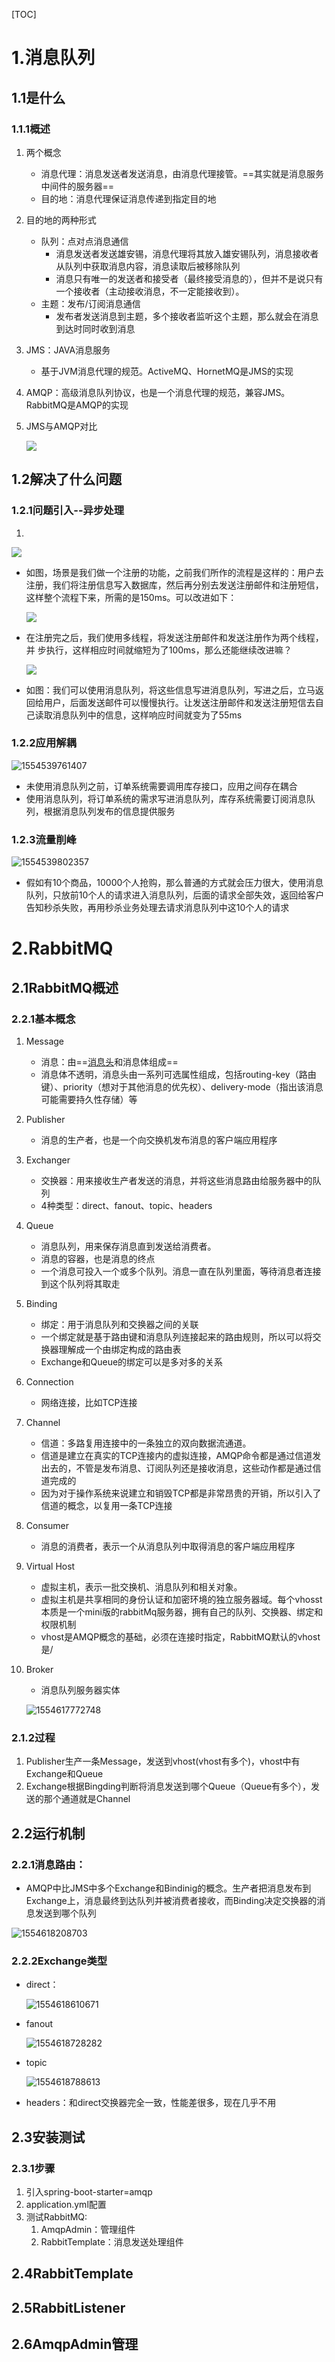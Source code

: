 [TOC]

# 1.消息队列

## 1.1是什么

### 1.1.1概述

1. 两个概念

   - 消息代理：消息发送者发送消息，由消息代理接管。==其实就是消息服务中间件的服务器==
   - 目的地：消息代理保证消息传递到指定目的地

2. 目的地的两种形式

   - 队列：点对点消息通信
     - 消息发送者发送雄安锡，消息代理将其放入雄安锡队列，消息接收者从队列中获取消息内容，消息读取后被移除队列
     - 消息只有唯一的发送者和接受者（最终接受消息的），但并不是说只有一个接收者（主动接收消息，不一定能接收到）。
   - 主题：发布/订阅消息通信
     - 发布者发送消息到主题，多个接收者监听这个主题，那么就会在消息到达时同时收到消息

3. JMS：JAVA消息服务

   - 基于JVM消息代理的规范。ActiveMQ、HornetMQ是JMS的实现

4. AMQP：高级消息队列协议，也是一个消息代理的规范，兼容JMS。 RabbitMQ是AMQP的实现

5. JMS与AMQP对比

   ![](../Images/1554615579819.png)

## 1.2解决了什么问题

### 1.2.1问题引入--异步处理

1. 

![](../Images/1554539106949.png)

- 如图，场景是我们做一个注册的功能，之前我们所作的流程是这样的：用户去注册，我们将注册信息写入数据库，然后再分别去发送注册邮件和注册短信，这样整个流程下来，所需的是150ms。可以改进如下：

  ![](../Images/1554539247119.png)

- 在注册完之后，我们使用多线程，将发送注册邮件和发送注册作为两个线程，并 步执行，这样相应时间就缩短为了100ms，那么还能继续改进嘛？

  ![](../Images/1554539458895.png)

- 如图：我们可以使用消息队列，将这些信息写进消息队列，写进之后，立马返回给用户，后面发送邮件可以慢慢执行。让发送注册邮件和发送注册短信去自己读取消息队列中的信息，这样响应时间就变为了55ms

### 1.2.2应用解耦

![1554539761407](..\Images\1554539761407.png)

- 未使用消息队列之前，订单系统需要调用库存接口，应用之间存在耦合
- 使用消息队列，将订单系统的需求写进消息队列，库存系统需要订阅消息队列，根据消息队列发布的信息提供服务

### 1.2.3流量削峰

![1554539802357](..\Images\1554539802357.png)

- 假如有10个商品，10000个人抢购，那么普通的方式就会压力很大，使用消息队列，只放前10个人的请求进入消息队列，后面的请求全部失效，返回给客户告知秒杀失败，再用秒杀业务处理去请求消息队列中这10个人的请求

# 2.RabbitMQ

## 2.1RabbitMQ概述

### 2.2.1基本概念

1. Message

   - 消息：由==<u>消息头</u>和消息体组成==
   - 消息体不透明，消息头由一系列可选属性组成，包括routing-key（路由键）、priority（想对于其他消息的优先权）、delivery-mode（指出该消息可能需要持久性存储）等

2. Publisher

   - 消息的生产者，也是一个向交换机发布消息的客户端应用程序

3. Exchanger

   - 交换器：用来接收生产者发送的消息，并将这些消息路由给服务器中的队列
   - 4种类型：direct、fanout、topic、headers

4. Queue

   - 消息队列，用来保存消息直到发送给消费者。
   - 消息的容器，也是消息的终点
   - 一个消息可投入一个或多个队列。消息一直在队列里面，等待消息者连接到这个队列将其取走

5. Binding

   - 绑定：用于消息队列和交换器之间的关联
   - 一个绑定就是基于路由键和消息队列连接起来的路由规则，所以可以将交换器理解成一个由绑定构成的路由表
   - Exchange和Queue的绑定可以是多对多的关系

6. Connection

   - 网络连接，比如TCP连接

7. Channel

   - 信道：多路复用连接中的一条独立的双向数据流通道。
   - 信道是建立在真实的TCP连接内的虚拟连接，AMQP命令都是通过信道发出去的，不管是发布消息、订阅队列还是接收消息，这些动作都是通过信道完成的
   - 因为对于操作系统来说建立和销毁TCP都是非常昂贵的开销，所以引入了信道的概念，以复用一条TCP连接

8. Consumer

   - 消息的消费者，表示一个从消息队列中取得消息的客户端应用程序

9. Virtual Host

   - 虚拟主机，表示一批交换机、消息队列和相关对象。
   - 虚拟主机是共享相同的身份认证和加密环境的独立服务器域。每个vhosst本质是一个mini版的rabbitMq服务器，拥有自己的队列、交换器、绑定和权限机制
   - vhost是AMQP概念的基础，必须在连接时指定，RabbitMQ默认的vhost是/

10. Broker

    - 消息队列服务器实体

    ![1554617772748](..\Images\1554617772748.png)

     

### 2.1.2过程

1. Publisher生产一条Message，发送到vhost(vhost有多个)，vhost中有Exchange和Queue
2. Exchange根据Bingding判断将消息发送到哪个Queue（Queue有多个），发送的那个通道就是Channel

## 2.2运行机制

### 2.2.1消息路由：

- AMQP中比JMS中多个Exchange和Bindinig的概念。生产者把消息发布到Exchange上，消息最终到达队列并被消费者接收，而Binding决定交换器的消息发送到哪个队列

![1554618208703](..\Images\1554618208703.png)



### 2.2.2Exchange类型

- direct：

  ![1554618610671](..\Images\1554618610671.png)

- fanout

   ![1554618728282](..\Images\1554618728282.png)

- topic

  ![1554618788613](..\Images\1554618788613.png)

- headers：和direct交换器完全一致，性能差很多，现在几乎不用

## 2.3安装测试

### 2.3.1步骤

1. 引入spring-boot-starter=amqp
2. application.yml配置
3. 测试RabbitMQ:
   1. AmqpAdmin：管理组件
   2. RabbitTemplate：消息发送处理组件

## 2.4RabbitTemplate

## 2.5RabbitListener

## 2.6AmqpAdmin管理

